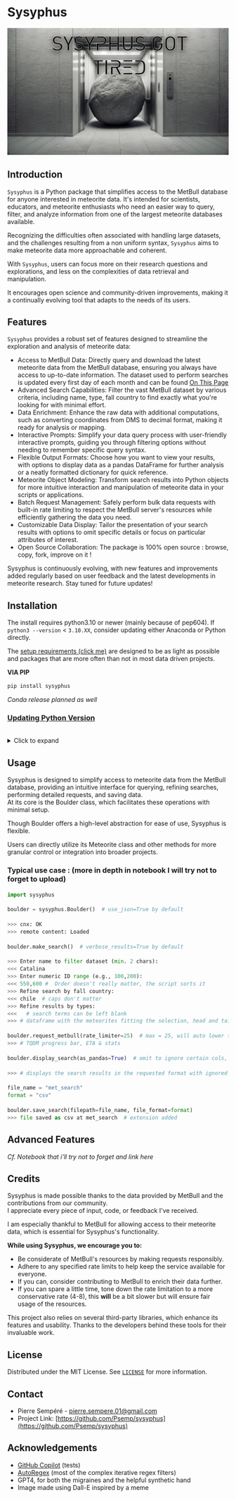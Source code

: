 # Sysyphus
![sisyphus got tired](img/sysyphus_thumbnail.jpg)
## Introduction
`Sysyphus` is a Python package that simplifies access to the MetBull database for anyone interested in meteorite data. It's intended for scientists, educators, and meteorite enthusiasts who need an easier way to query, filter, and analyze information from one of the largest meteorite databases available.

Recognizing the difficulties often associated with handling large datasets, and the challenges resulting from a non uniform syntax, `Sysyphus` aims to make meteorite data more approachable and coherent.

With `Sysyphus`, users can focus more on their research questions and explorations, and less on the complexities of data retrieval and manipulation.

It encourages open science and community-driven improvements, making it a continually evolving tool that adapts to the needs of its users.


## Features
`Sysyphus` provides a robust set of features designed to streamline the exploration and analysis of meteorite data:

- Access to MetBull Data: Directly query and download the latest meteorite data from the MetBull database, ensuring you always have access to up-to-date information. The dataset used to perform searches is updated every first day of each month and can be found [On This Page](https://github.com/Psemp/sysyphus_notebooks/tree/main/datasets)
- Advanced Search Capabilities: Filter the vast MetBull dataset by various criteria, including name, type, fall country to find exactly what you're looking for with minimal effort.
- Data Enrichment: Enhance the raw data with additional computations, such as converting coordinates from DMS to decimal format, making it ready for analysis or mapping.
- Interactive Prompts: Simplify your data query process with user-friendly interactive prompts, guiding you through filtering options without needing to remember specific query syntax.
- Flexible Output Formats: Choose how you want to view your results, with options to display data as a pandas DataFrame for further analysis or a neatly formatted dictionary for quick reference.
- Meteorite Object Modeling: Transform search results into Python objects for more intuitive interaction and manipulation of meteorite data in your scripts or applications.
- Batch Request Management: Safely perform bulk data requests with built-in rate limiting to respect the MetBull server's resources while efficiently gathering the data you need.
- Customizable Data Display: Tailor the presentation of your search results with options to omit specific details or focus on particular attributes of interest.
- Open Source Collaboration: The package is 100% open source : browse, copy, fork, improve on it !

Sysyphus is continuously evolving, with new features and improvements added regularly based on user feedback and the latest developments in meteorite research. Stay tuned for future updates!

## Installation
The install requires python3.10 or newer (mainly because of pep604). If `python3 --version` < `3.10.XX`, consider updating either Anaconda or Python directly.

The [setup requirements (click me)](https://github.com/Psemp/sysyphus/blob/main/setup.py) are designed to be as light as possible and packages that are more often than not in most data driven projects.

**VIA PIP**
```bash
pip install sysyphus
```
*Conda release planned as well*

### <u>Updating Python Version</u>
<br>
<details>
  <summary>Click to expand</summary>

If your current Python version is below 3.10 and you wish to use Sysyphus, you will need to update your Python installation. Below are links to official guides for updating Python, whether you're using the standard Python installation or managing your Python versions with Anaconda.

#### For Standard Python Installation:
Visit [Python's official download page](https://www.python.org/downloads/) for the latest version and follow the instructions for your operating system. Make sure to download a version that is 3.10 or newer.

#### For Anaconda Users:
If you're using Anaconda to manage your Python environments, you can update Python within a specific conda environment by running:
```bash
conda update python
```
</details>

## Usage

Sysyphus is designed to simplify access to meteorite data from the MetBull database, providing an intuitive interface for querying, refining searches, performing detailed requests, and saving data.<br>
At its core is the Boulder class, which facilitates these operations with minimal setup.

Though Boulder offers a high-level abstraction for ease of use, Sysyphus is flexible.

Users can directly utilize its Meteorite class and other methods for more granular control or integration into broader projects.

### Typical use case : (more in depth in notebook I will try not to forget to upload)

```python
import sysyphus

boulder = sysyphus.Boulder()  # use_json=True by default

>>> cnx: OK
>>> remote content: Loaded

boulder.make_search()  # verbose_results=True by default

>>> Enter name to filter dataset (min. 2 chars):
<<< Catalina
>>> Enter numeric ID range (e.g., 100,200):
<<< 550,600 #  Order doesn't really matter, the script sorts it
>>> Refine search by fall country: 
<<< chile  # caps don't matter
>>> Refine results by types:
<<<   # search terms can be left blank
>>> # dataframe with the meteorites fitting the selection, head and tail if too long for default (pandas)

boulder.request_metbull(rate_limiter=25)  # max = 25, will auto lower to len(selection) if rate > len(selection), no useless threads
>>> # TQDM progress bar, ETA & stats

boulder.display_search(as_pandas=True)  # omit to ignore certain cols, as_pandas : True -> pd.Df, False : python Dict

>>> # displays the search results in the requested format with ignored cols if any

file_name = "met_search"
format = "csv"

boulder.save_search(filepath=file_name, file_format=format)
>>> file saved as csv at met_search  # extension added
```

## Advanced Features
*Cf. Notebook that i'll try not to forget and link here*

## Credits

Sysyphus is made possible thanks to the data provided by MetBull and the contributions from our community. <br>I appreciate every piece of input, code, or feedback I've received.

I am especially thankful to MetBull for allowing access to their meteorite data, which is essential for Sysyphus's functionality.

**While using Sysyphus, we encourage you to:**

- Be considerate of MetBull's resources by making requests responsibly.
- Adhere to any specified rate limits to help keep the service available for everyone.
- If you can, consider contributing to MetBull to enrich their data further.
- If you can spare a little time, tone down the rate limitation to a more conservative rate (4-8), this **will** be a bit slower but will ensure fair usage of the resources.

This project also relies on several third-party libraries, which enhance its features and usability. Thanks to the developers behind these tools for their invaluable work.

## License

Distributed under the MIT License. See [`LICENSE`](https://github.com/Psemp/sysyphus/blob/main/LICENSE) for more information.


## Contact

- Pierre Sempéré - pierre.sempere.01@gmail.com
- Project Link: [https://github.com/Psemp/sysyphus](https://github.com/Psemp/sysyphus)

## Acknowledgements

- [GitHub Copilot](https://copilot.github.com/) (tests)
- [AutoRegex](https://www.autoregex.xyz/) (most of the complex iterative regex filters)
- GPT4, for both the migraines and the helpful synthetic hand
- Image made using Dall-E inspired by a meme